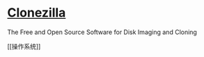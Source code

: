 # [Clonezilla](https://clonezilla.org/)

The Free and Open Source Software for Disk Imaging and Cloning


[[操作系统]]



